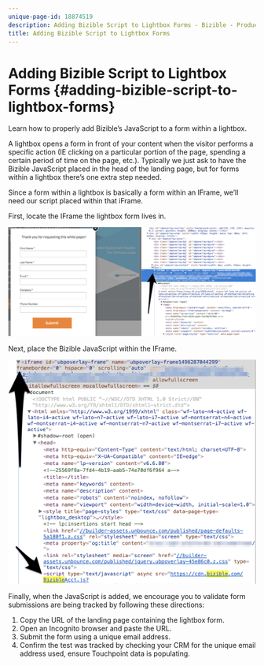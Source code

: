 ```yaml
---
unique-page-id: 18874519
description: Adding Bizible Script to Lightbox Forms - Bizible - Product Documentation
title: Adding Bizible Script to Lightbox Forms
---
```


# Adding Bizible Script to Lightbox Forms {#adding-bizible-script-to-lightbox-forms}

Learn how to properly add Bizible’s JavaScript to a form within a lightbox.

A lightbox opens a form in front of your content when the visitor performs a specific action (IE clicking on a particular portion of the page, spending a certain period of time on the page, etc.). Typically we just ask to have the Bizible JavaScript placed in the head of the landing page, but for forms within a lightbox there’s one extra step needed.

Since a form within a lightbox is basically a form within an IFrame, we’ll need our script placed within that iFrame.

First, locate the IFrame the lightbox form lives in.

![](assets/1.png)

Next, place the Bizible JavaScript within the IFrame.

![](assets/2.png)

Finally, when the JavaScript is added, we encourage you to validate form submissions are being tracked by following these directions:

1. Copy the URL of the landing page containing the lightbox form.
1. Open an Incognito browser and paste the URL.
1. Submit the form using a unique email address.
1. Confirm the test was tracked by checking your CRM for the unique email address used, ensure Touchpoint data is populating.
